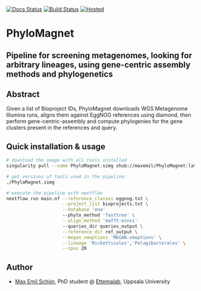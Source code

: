 [![Docs Status](https://readthedocs.org/projects/phylomagnet/badge/?version=latest)](http://phylomagnet.readthedocs.io/en/latest/)
[![Build Status](https://travis-ci.org/maxemil/PhyloMagnet.svg?branch=master)](https://travis-ci.org/maxemil/PhyloMagnet)
[![Hosted](https://img.shields.io/badge/hosted-singularity--hub-blue.svg)](https://www.singularity-hub.org/collections/978)

# PhyloMagnet
## Pipeline for screening metagenomes, looking for arbitrary lineages, using gene-centric assembly methods and phylogenetics

## Abstract
Given a list of Bioproject IDs, PhyloMagnet downloads WGS Metagenome Illumina runs, aligns them against EggNOG references using diamond, then perform gene-centric-assembly and compute phylogenies for the gene clusters present in the references and query.

## Quick installation & usage
```bash
# download the image with all tools installed
singularity pull --name PhyloMagnet.simg shub://maxemil/PhyloMagnet:latest

# get versions of tools used in the pipeline:
./PhyloMagnet.simg

# execute the pipeline with nextflow
nextflow run main.nf --reference_classes eggnog.txt \
                     --project_list bioprojects.txt \
                     --database 'ena'
                     --phylo_method 'fasttree' \
                     --align_method 'mafft-einsi'
                     --queries_dir queries_output \
                     --reference_dir ref_output \
                     --megan_vmoptions 'MEGAN.vmoptions' \
                     --lineage 'Rickettsiales','Pelagibacterales' \
                     --cpus 20
```
## Author

* [Max Emil Schön](https://github.com/maxemil), PhD student @ [Ettemalab](https://www.ettemalab.org), Uppsala University
